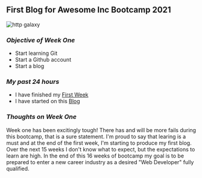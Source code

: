 ## **First Blog for Awesome Inc Bootcamp 2021** 

![http galaxy](https://upload.wikimedia.org/wikipedia/commons/9/9e/Milky_Way_Arch.jpg)


 ### *Objective of Week One*
- Start learning Git 
- Start a Github account
- Start a blog


### *My past 24 hours*
  - I have finished my [First Week](https://lab.github.com/githubtraining/first-week-on-github)
  - I have started on this [Blog](https://github.com/curry-scott/curry-scott.github.io)
           
    
### *Thoughts on Week One*
   Week one has been excitingly tough! There has and will be more fails during this bootcamp, that is a sure statement. I'm proud to say that learing is a must and at the end of the first week, I'm starting to produce my first blog. Over the next 15 weeks I don't know what to expect, but the expectations to learn are high. In the end of this 16 weeks of bootcamp my goal is to be prepared to enter a new career industry as a desired "Web Developer" fully qualified. 
  
 
 

    
    

    
    
